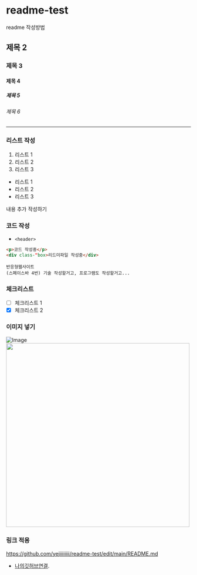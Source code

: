 # readme-test
readme 작성방법

## 제목 2
### 제목 3
#### 제목 4
##### 제목 5
###### 제목 6
---
### 리스트 작성
1. 리스트 1
2. 리스트 2
3. 리스트 3
- 리스트 1
- 리스트 2
- 리스트 3

내용 추가 작성하기

### 코드 작성
- `<header>`</header>

```html
<p>코드 작성중</p>
<div class-"box>리드미파일 작성중</div>
```

    반응형웹사이트
    (스페이스바 4번) 기술 작성할거고, 프로그램도 작성할거고...
    
### 체크리스트
- [ ] 체크리스트 1
- [x] 체크리스트 2

### 이미지 넣기
![Image](https://github.com/user-attachments/assets/7059f3f4-effb-4377-86b3-4736cb99884d)
<img src="https://github.com/user-attachments/assets/7059f3f4-effb-4377-86b3-4736cb99884d" style="width: 500px" />

### 링크 적용
https://github.com/yejiiiiiiii/readme-test/edit/main/README.md
- [나의깃허브연결](https://github.com/yejiiiiiiii/readme-test/edit/main/README.md).
